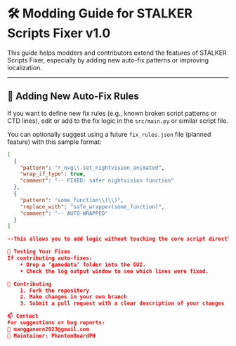 # 🛠 Modding Guide for STALKER Scripts Fixer v1.0

This guide helps modders and contributors extend the features of STALKER Scripts Fixer, especially by adding new auto-fix patterns or improving localization.

---

## 🔧 Adding New Auto-Fix Rules

If you want to define new fix rules (e.g., known broken script patterns or CTD lines), edit or add to the fix logic in the `src/main.py` or similar script file.

You can optionally suggest using a future `fix_rules.json` file (planned feature) with this sample format:

```json
[
  {
    "pattern": "r_nvg\\.set_nightvision_animated",
    "wrap_if_type": true,
    "comment": "-- FIXED: safer nightvision function"
  },
  {
    "pattern": "some_function\\(\\)",
    "replace_with": "safe_wrapper(some_function)",
    "comment": "-- AUTO-WRAPPED"
  }
]

--This allows you to add logic without touching the core script directly.

🧪 Testing Your Fixes
If contributing auto-fixes:
    • Drop a ‘gamedata’ folder into the GUI.
    • Check the log output window to see which lines were fixed.

🤝 Contributing
    1. Fork the repository
    2. Make changes in your own branch
    3. Submit a pull request with a clear description of your changes

📫 Contact
For suggestions or bug reports:
📧 mangganern2023@gmail.com
🔖 Maintainer: PhantomBeardPH
